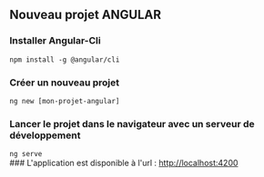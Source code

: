 ## Nouveau projet ANGULAR
### Installer Angular-Cli
`npm install -g @angular/cli`
### Créer un nouveau projet
`ng new [mon-projet-angular]`
### Lancer le projet dans le navigateur avec un serveur de développement
`ng serve`<br>
### L'application est disponible à l'url : 
[http://localhost:4200](http://localhost:4200 "http://localhost:4200")
